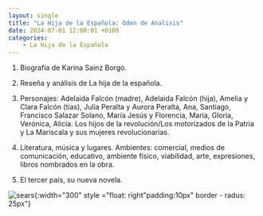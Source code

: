 ```yaml
---
layout: single
title: "La Hija de la Española: Oden de Analisis"
date: 2024-07-01 12:00:01 +0100
categories: 
    - La Hija de la Española
---
```





1.	Biografía  de  Karina Sainz Borgo.


2.	Reseña  y  análisis de La hija de la española.


3.	Personajes:  Adelaida Falcón (madre),  Adelaida Falcón (hija),    Amelia y Clara 
Falcón (tías),  Julia Peralta y Aurora Peralta, Ana,  Santiago, Francisco Salazar 
Solano,  María Jesús y Florencia, María, Gloria,  Verónica,  Alicia.     Los hijos de la 
revolución/Los motorizados de la Patria y  La Mariscala y sus mujeres revolucionarias.


4.	Literatura, música  y lugares. Ambientes:  comercial, medios de comunicación, 
educativo, ambiente físico, viabilidad, arte,  expresiones,  libros nombrados  en la 
obra.
 
 
5.	El tercer país, su nueva novela.


![sears](</assets/img/portada hija de la española.jpeg>){:width="300" style ="float: right"padding:10px" border - radus: 25px"}



 

 






 





